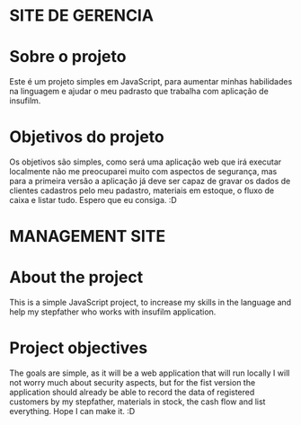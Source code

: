 # SITE DE GERENCIA

# Sobre o projeto

Este é um projeto simples em JavaScript, para aumentar minhas habilidades na linguagem e ajudar o meu padrasto que trabalha com aplicação de insufilm.

# Objetivos do projeto

Os objetivos são simples, como será uma aplicação web que irá executar localmente não me preocuparei muito com aspectos de segurança, mas para a primeira versão a aplicação já deve ser capaz de gravar os dados de clientes cadastros pelo meu padastro, materiais em estoque, o fluxo de caixa e listar tudo. Espero que eu consiga. :D

# MANAGEMENT SITE

# About the project 

This is a simple JavaScript project, to increase my skills in the language and help my stepfather who works with insufilm application.

# Project objectives

The goals are simple, as it will be a web application that will run locally I will not worry much about security aspects, but for the fist version the application should already be able to record the data of registered customers by my stepfather, materials in stock, the cash flow and list everything.
Hope I can make it. :D